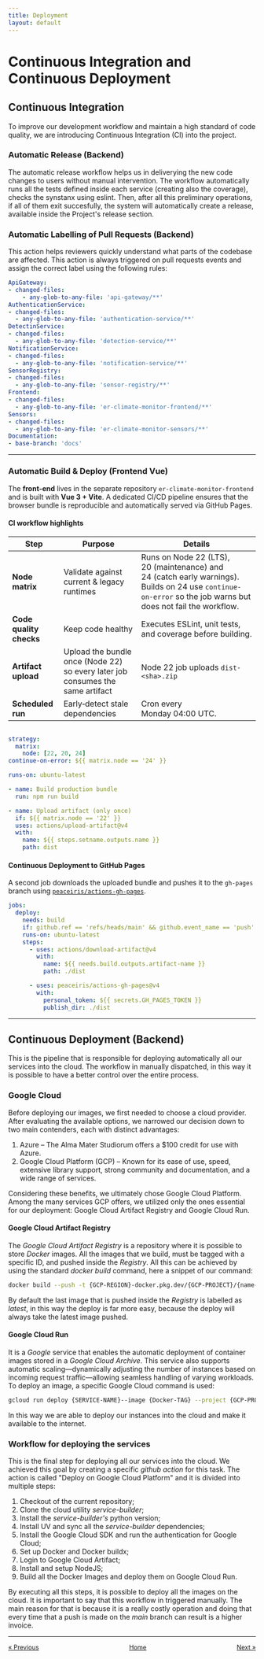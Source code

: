 ```yaml
---
title: Deployment
layout: default
---
```

# Continuous Integration and Continuous Deployment

## Continuous Integration

To improve our development workflow and maintain a high standard of code quality, we are introducing Continuous Integration (CI) into the project.

### Automatic Release (Backend)

The automatic release workflow helps us in deliverying the new code changes to users without manual intervention. The workflow automatically runs all the tests defined inside each service (creating also the coverage), checks the synstanx using eslint. Then, after all this preliminary operations, if all of them exit succesfully, the system will automatically create a release, available inside the Project's release section.

### Automatic Labelling of Pull Requests (Backend)

This action helps reviewers quickly understand what parts of the codebase are affected. This action is always triggered on pull requests events and assign the correct label using the following rules: 

```yaml
ApiGateway:
- changed-files:
    - any-glob-to-any-file: 'api-gateway/**'
AuthenticationService:
- changed-files:
  - any-glob-to-any-file: 'authentication-service/**'
DetectinService:
- changed-files:
  - any-glob-to-any-file: 'detection-service/**'
NotificationService:
- changed-files:
  - any-glob-to-any-file: 'notification-service/**'
SensorRegistry:
- changed-files:
  - any-glob-to-any-file: 'sensor-registry/**'
Frontend:
- changed-files:
  - any-glob-to-any-file: 'er-climate-monitor-frontend/**'
Sensors:
- changed-files:
  - any-glob-to-any-file: 'er-climate-monitor-sensors/**'
Documentation:
- base-branch: 'docs'
```

---

### Automatic Build & Deploy (Frontend Vue)

The **front‑end** lives in the separate repository `er-climate-monitor-frontend` and is built with **Vue 3 + Vite**. A dedicated CI/CD pipeline ensures that the browser bundle is reproducible and automatically served via GitHub Pages.

#### CI workflow highlights

| Step                | Purpose                                    |  Details                                                                                                                                |
| ------------------- | ------------------------------------------ | ------------------------------------------------------------------------------------------------------------------------------------------ |
| **Node matrix**     | Validate against current & legacy runtimes | Runs on Node 22 (LTS), 20 (maintenance) and 24 (catch early warnings). Builds on 24 use `continue-on-error` so the job warns but does not fail the workflow. |                                                            |
| **Code quality checks**   | Keep code healthy                          | Executes ESLint, unit tests, and coverage before building.                                                                                 |
| **Artifact upload** | Upload the bundle once (Node 22) so every later job consumes the same artifact                 | Node 22 job uploads `dist-<sha>.zip`                                            |
| **Scheduled run**   | Early‑detect stale dependencies            | Cron every Monday 04:00 UTC.                                                                                                               |

```yaml

strategy:
  matrix:
    node: [22, 20, 24]
continue-on-error: ${{ matrix.node == '24' }}

runs-on: ubuntu-latest

- name: Build production bundle
  run: npm run build

- name: Upload artifact (only once)
  if: ${{ matrix.node == '22' }}
  uses: actions/upload-artifact@v4
  with:
    name: ${{ steps.setname.outputs.name }}
    path: dist
```

#### Continuous Deployment to GitHub Pages

A second job downloads the uploaded bundle and pushes it to the `gh-pages` branch using [`peaceiris/actions-gh-pages`](https://github.com/peaceiris/actions-gh-pages).

```yaml
jobs:
  deploy:
    needs: build
    if: github.ref == 'refs/heads/main' && github.event_name == 'push'
    runs-on: ubuntu-latest
    steps:
      - uses: actions/download-artifact@v4
        with:
          name: ${{ needs.build.outputs.artifact-name }}
          path: ./dist

      - uses: peaceiris/actions-gh-pages@v4
        with:
          personal_token: ${{ secrets.GH_PAGES_TOKEN }}
          publish_dir: ./dist
```

---

## Continuous Deployment (Backend)

This is the pipeline that is responsible for deploying automatically all our services into the cloud. The workflow in manually dispatched, in this way it is possible to have a better control over the entire process.

### Google Cloud

Before deploying our images, we first needed to choose a cloud provider. After evaluating the available options, we narrowed our decision down to two main contenders, each with distinct advantages:

1. Azure – The Alma Mater Studiorum offers a $100 credit for use with Azure.
2. Google Cloud Platform (GCP) – Known for its ease of use, speed, extensive library support, strong community and documentation, and a wide range of services.

Considering these benefits, we ultimately chose Google Cloud Platform. Among the many services GCP offers, we utilized only the ones essential for our deployment: Google Cloud Artifact Registry and Google Cloud Run.

#### Google Cloud Artifact Registry

The *Google Cloud Artifact Registry* is a repository where it is possible to store *Docker* images. All the images that we build, must be tagged with a specific ID, and pushed inside the *Registry*. All this can be achieved by using the standard *docker build* command, here a snippet of our command: 

```bash
docker build --push -t {GCP-REGION}-docker.pkg.dev/{GCP-PROJECT}/{name-of-repository}/{tag-of-the-image} .
```

By default the last image that is pushed inside the *Registry* is labelled as *latest*, in this way the deploy is far more easy, because the deploy will always take the latest image pushed.

#### Google Cloud Run

It is a *Google* service that enables the automatic deployment of container images stored in a *Google Cloud Archive*. This service also supports automatic scaling—dynamically adjusting the number of instances based on incoming request traffic—allowing seamless handling of varying workloads. To deploy an image, a specific Google Cloud command is used:

```bash
gcloud run deploy {SERVICE-NAME}--image {Docker-TAG} --project {GCP-PROJECT} --region {GCP-REGION} --port {PORT}
```

In this way we are able to deploy our instances into the cloud and make it available to the internet.

### Workflow for deploying the services

This is the final step for deploying all our services into the cloud. We achieved this goal by creating a specific *github action* for this task. The action is called "Deploy on Google Cloud Platform" and it is divided into multiple steps:
1. Checkout of the current repository;
2. Clone the cloud utility *service-builder*;
3. Install the *service-builder's* python version;
4. Install UV and sync all the *service-builder* dependencies;
5. Install the Google Cloud SDK and run the authentication for Google Cloud;
6. Set up Docker and Docker buildx;
7. Login to Google Cloud Artifact;
8. Install and setup NodeJS;
9. Build all the Docker Images and deploy them on Google Cloud Run.

By executing all this steps, it is possible to deploy all the images on the cloud. It is important to say that this workflow in triggered manually. The main reason for that is because it is a really costly operation and doing that every time that a push is made on the *main* branch can result is a higher invoice.

---

<div style="display: flex; justify-content: space-between; align-items: center; font-size: 0.9em;">
  <a href="/er-climate-monitor/4-devops.html">&laquo; Previous</a>
  <a href="/er-climate-monitor/index.html" style="text-align: center;">Home</a>
  <a href="/er-climate-monitor/6-conclusions.html">Next &raquo;</a>
</div>
